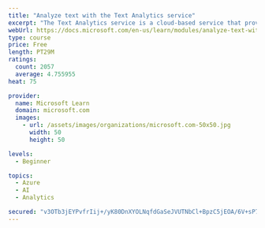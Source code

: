 ```yaml
---
title: "Analyze text with the Text Analytics service"
excerpt: "The Text Analytics service is a cloud-based service that provides advanced natural language processing over raw text for sentiment analysis, key phrase extraction, named entity recognition, and language detection."
webUrl: https://docs.microsoft.com/en-us/learn/modules/analyze-text-with-text-analytics-service/
type: course
price: Free
length: PT29M
ratings:
  count: 2057
  average: 4.755955
heat: 75

provider:
  name: Microsoft Learn
  domain: microsoft.com
  images:
    - url: /assets/images/organizations/microsoft.com-50x50.jpg
      width: 50
      height: 50

levels:
  - Beginner

topics:
  - Azure
  - AI
  - Analytics

secured: "v3OTb3jEYPvfrIij+/yK80DnXYOLNqfdGaSeJVUTNbCl+BpzC5jEOA/6V+sP72hb2KP1Bbup+yJKSvVoTQ6GJLJexrARVxn9MGRJRKV6nWFtmpeVqn0YJfsCdrGa5r03BEsRaXzF+egiec4SSLFAH2R/dWbWGy1OsmvMbcUqT18+9FB6uUIJ8eaUJ4consTvw9grpn2hq4imQmnFWbla9I1NQCg2F5RvuFqAfjNmCymkWDN2prwoTw+2Mp4ER6MyClbk0Lt3M4vuo49Y97pDXOL7LaA9joiKXEmjzOECY99OekTzwBMrwjTHRwtg3Gu+eOfebx1MGQrnDLGWj0HxNRdRAjfGRHrFoQuxZ8RUM5J7RSfZgRpyabR8+IPcnfLKb6CY0xnL+9vM2IN3mf1q3m9L5vrWWCanF/oaryLlRDc=;25JM4VDZpqeoMbRuX5IXqQ=="
---
```


